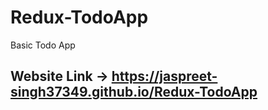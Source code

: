 # Redux-TodoApp

Basic Todo App

## Website Link -> https://jaspreet-singh37349.github.io/Redux-TodoApp
